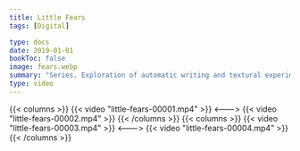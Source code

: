 ```yaml
---
title: Little Fears
tags: [Digital]

type: docs
date: 2019-01-01
bookToc: false
image: fears.webp
summary: "Series. Exploration of automatic writing and textural experiments."
type: video
---
```


{{< columns >}}
{{< video "little-fears-00001.mp4" >}}
<--->
{{< video "little-fears-00002.mp4" >}}
{{< /columns >}}
{{< columns >}}
{{< video "little-fears-00003.mp4" >}}
<--->
{{< video "little-fears-00004.mp4" >}}
{{< /columns >}}